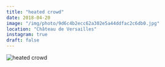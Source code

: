 ```yaml
---
title: "heated crowd"
date: 2018-04-20
image: "/img/photo/9d6c4b2ecc62a302e5a44ddfac2c6db0.jpg"
location: "Château de Versailles"
instagram: true
draft: false
---
```


![heated crowd](/img/photo/9d6c4b2ecc62a302e5a44ddfac2c6db0.jpg)
